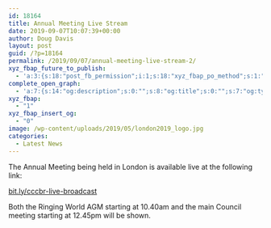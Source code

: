```yaml
---
id: 18164
title: Annual Meeting Live Stream
date: 2019-09-07T10:07:39+00:00
author: Doug Davis
layout: post
guid: /?p=18164
permalink: /2019/09/07/annual-meeting-live-stream-2/
xyz_fbap_future_to_publish:
  - 'a:3:{s:18:"post_fb_permission";i:1;s:18:"xyz_fbap_po_method";s:1:"2";s:16:"xyz_fbap_message";s:62:"News item added to the CCCBR website: {POST_TITLE} {PERMALINK}";}'
complete_open_graph:
  - 'a:7:{s:14:"og:description";s:0:"";s:8:"og:title";s:0:"";s:7:"og:type";s:0:"";s:12:"twitter:card";s:7:"summary";s:15:"twitter:creator";s:0:"";s:19:"twitter:description";s:0:"";s:8:"og:image";s:5:"17067";}'
xyz_fbap:
  - "1"
xyz_fbap_insert_og:
  - "0"
image: /wp-content/uploads/2019/05/london2019_logo.jpg
categories:
  - Latest News
---
```

The Annual Meeting being held in London is available live at the following link:

<a href="http://bit.ly/cccbr-live-broadcast" target="_blank" rel="noopener noreferrer">bit.ly/cccbr-live-broadcast</a>

Both the Ringing World AGM starting at 10.40am and the main Council meeting starting at 12.45pm will be shown.

&nbsp;
